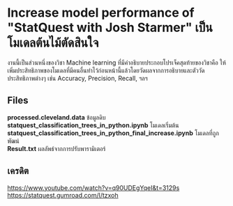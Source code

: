 # Increase model performance of "StatQuest with Josh Starmer" เป็นโมเดลต้นไม้ตัดสินใจ

งานนี้เป็นส่วนหนึ่งของวิชา Machine learning ที่มีคำอธิบายประกอบโปรเจ็คสุดท้ายของวิชาคือ ให้เพิ่มประสิทธิภาพของโมเดลที่มีคนอื่นทำไว้ก่อนหน้านี้แล้วโดยวัดผลจากการอธิบายและตัววัดประสิทธิภาพต่างๆ เช่น Accuracy, Precision, Recall, ฯลฯ

## **Files** 
**processed.cleveland.data** ข้อมูลดิบ<br>
**statquest_classification_trees_in_python.ipynb** โมเดลเริ่มต้น<br>
**statquest_classification_trees_in_python_final_increase.ipynb** โมเดลที่ถูกพัฒน่<br>
**Result.txt** ผลลัพธ์จากการปรับพารามิเตอร์

## เครดิต
https://www.youtube.com/watch?v=q90UDEgYqeI&t=3129s<br>
https://statquest.gumroad.com/l/tzxoh
